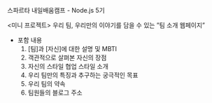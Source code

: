 스파르타 내일배움캠프 - Node.js 5기

<미니 프로젝트>
우리 팀, 우리만의 이야기를 담을 수 있는 ”팀 소개 웹페이지”

-   포함 내용
    1. [팀]과 [자신]에 대한 설명 및 MBTI
    2. 객관적으로 살펴본 자신의 장점
    3. 자신의 스타일 협업 스타일 소개
    4. 우리 팀만의 특징과 추구하는 궁극적인 목표
    5. 우리 팀의 약속
    6. 팀원들의 블로그 주소